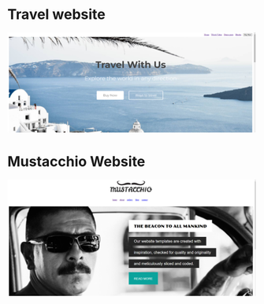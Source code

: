 <h1>Travel website</h1>
<a href="https://aesthetic-sprinkles-f2a757.netlify.app/"><img src="https://github.com/Kashi5656/KASHI-HTML/blob/e49a835eeb897bfbf30aa4f12679656ef2f22587/web-1.png"></a>


<h1>Mustacchio Website</h1>
<a href="https://dulcet-flan-868076.netlify.app/"><img src="https://github.com/Kashi5656/KASHI-HTML/blob/b9d58ddcef766d7b52784003e7bf2d6d95826160/web-2.png"></a>
